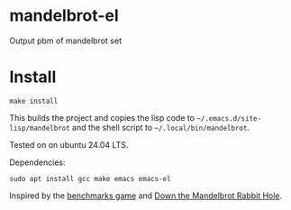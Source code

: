 # mandelbrot-el

Output pbm of mandelbrot set

# Install

```
make install
```

This builds the project and copies the lisp code to
`~/.emacs.d/site-lisp/mandelbrot` and the shell script to
`~/.local/bin/mandelbrot`.

Tested on on ubuntu 24.04 LTS.

Dependencies:

```
sudo apt install gcc make emacs emacs-el
```

Inspired by the [benchmarks game](https://benchmarksgame-team.pages.debian.net/benchmarksgame/description/mandelbrot.html#mandelbrot) and [Down the Mandelbrot Rabbit Hole](https://youtu.be/oJgjU-Ad_Fc).
